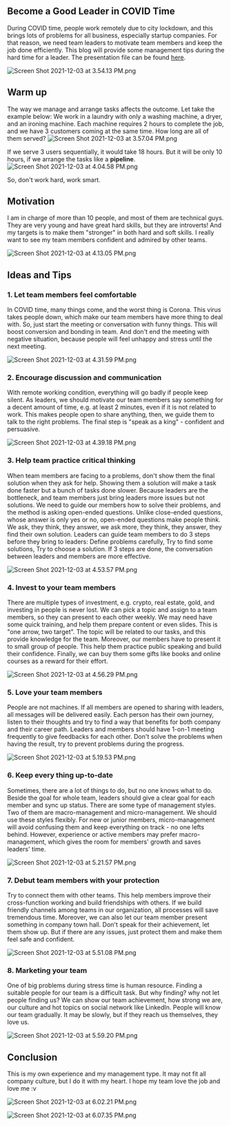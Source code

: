 ## Become a Good Leader in COVID Time

During COVID time, people work remotely due to city lockdown, and this brings lots of problems for all business, especially startup companies. For that reason, we need team leaders to motivate team members and keep the job done efficiently. This blog will provide some management tips during the hard time for a leader. The presentation file can be found  [here](https://docs.google.com/presentation/d/1Tc6Qp-hBlUaKq8_AVkWgGK_1Fd7nZbSoHr5WWGPLfdg/edit?usp=sharing).

![Screen Shot 2021-12-03 at 3.54.13 PM.png](https://cdn.hashnode.com/res/hashnode/image/upload/v1638521692811/y1_jktefH.png)

## Warm up

The way we manage and arrange tasks affects the outcome. Let take the example below: We work in a laundry with only a washing machine, a dryer, and an ironing machine. Each machine requires 2 hours to complete the job, and we have 3 customers coming at the same time. How long are all of them served?
![Screen Shot 2021-12-03 at 3.57.04 PM.png](https://cdn.hashnode.com/res/hashnode/image/upload/v1638521853069/65zA9K8aYS.png)

If we serve 3 users sequentially, it would take 18 hours. But it will be only 10 hours, if we arrange the tasks like a **pipeline**.
![Screen Shot 2021-12-03 at 4.04.58 PM.png](https://cdn.hashnode.com/res/hashnode/image/upload/v1638522330917/gNaOasKay.png)

So, don't work hard, work smart.

## Motivation

I am in charge of more than 10 people, and most of them are technical guys. They are very young and have great hard skills, but they are introverts! And my targets is to make them "stronger" in both hard and soft skills. I really want to see my team members confident and admired by other teams.

![Screen Shot 2021-12-03 at 4.13.05 PM.png](https://cdn.hashnode.com/res/hashnode/image/upload/v1638522806868/VPBOi8gto.png)

## Ideas and Tips
### 1. Let team members feel comfortable
In COVID time, many things come, and the worst thing is Corona. This virus takes people down, which make our team members have more thing to deal with. So, just start the meeting or conversation with funny things. This will boost conversion and bonding in team. And don't end the meeting with negative situation, because people will feel unhappy and stress until the next meeting. 

![Screen Shot 2021-12-03 at 4.31.59 PM.png](https://cdn.hashnode.com/res/hashnode/image/upload/v1638523931239/InEZOebZT.png)

### 2. Encourage discussion and communication
With remote working condition, everything will go badly if people keep silent. As leaders, we should motivate our team members say something for a decent amount of time, e.g. at least 2 minutes, even if it is not related to work. This makes people open to share anything, then, we guide them to talk to the right problems. The final step is "speak as a king" - confident and persuasive.

![Screen Shot 2021-12-03 at 4.39.18 PM.png](https://cdn.hashnode.com/res/hashnode/image/upload/v1638524430966/QL0lXOy0_.png)

### 3. Help team practice critical thinking
When team members are facing to a problems, don't show them the final solution when they ask for help. Showing them a solution will make a task done faster but a bunch of tasks done slower. Because leaders are the bottleneck, and team members just bring leaders more issues but not solutions. We need to guide our members how to solve their problems, and the method is asking open-ended questions. Unlike close-ended questions, whose answer is only yes or no, open-ended questions make people think. We ask, they think, they answer, we ask more, they think, they answer, they find their own solution. Leaders can guide team members to do 3 steps before they bring to leaders: Define problems carefully, Try to find some solutions, Try to choose a solution. If 3 steps are done, the conversation between leaders and members are more effective.

![Screen Shot 2021-12-03 at 4.53.57 PM.png](https://cdn.hashnode.com/res/hashnode/image/upload/v1638525289052/VsJ5hGP6-.png)

### 4. Invest to your team members
There are multiple types of investment, e.g. crypto, real estate, gold, and investing in people is never lost. We can pick a topic and assign to a team members, so they can present to each other weekly. We may need have some quick training, and help them prepare content or even slides. This is "one arrow, two target". The topic will be related to our tasks, and this provide knowledge for the team. Moreover, our members have to present it to small group of people. This help them practice public speaking and build their confidence. Finally, we can buy them some gifts like books and online courses as a reward for their effort.

![Screen Shot 2021-12-03 at 4.56.29 PM.png](https://cdn.hashnode.com/res/hashnode/image/upload/v1638526112645/zdMbmtHwq.png)

### 5. Love your team members
People are not machines. If all members are opened to sharing with leaders, all messages will be delivered easily. Each person has their own journey, listen to their thoughts and try to find a way that benefits for both company and their career path. Leaders and members should have 1-on-1 meeting frequently to give feedbacks for each other. Don't solve the problems when having the result, try to prevent problems during the progress.

![Screen Shot 2021-12-03 at 5.19.53 PM.png](https://cdn.hashnode.com/res/hashnode/image/upload/v1638526806051/lyPJXNzK8.png)

### 6. Keep every thing up-to-date
Sometimes, there are a lot of things to do, but no one knows what to do. Beside the goal for whole team, leaders should give a clear goal for each member and sync up status. There are some type of management styles. Two of them are macro-management and micro-management. We should use these styles flexibly. For new or junior members, micro-management will avoid confusing them and keep everything on track - no one lefts behind. However, experience or active members may prefer macro-management, which gives the room for members' growth and saves leaders' time.

![Screen Shot 2021-12-03 at 5.21.57 PM.png](https://cdn.hashnode.com/res/hashnode/image/upload/v1638526930375/aPlUf591Y.png)

### 7. Debut team members with your protection
Try to connect them with other teams. This help members improve their cross-function working and build friendships with others. If we build friendly channels among teams in our organization, all processes will save tremendous time. Moreover, we can also let our team member present something in company town hall. Don't speak for their achievement, let them show up. But if there are any issues, just protect them and make them feel safe and confident.

![Screen Shot 2021-12-03 at 5.51.08 PM.png](https://cdn.hashnode.com/res/hashnode/image/upload/v1638528699229/g-aF3QEGUj.png)

### 8. Marketing your team
One of big problems during stress time is human resource. Finding a suitable people for our team is a difficult task. But why finding? why not let people finding us? We can show our team achievement, how strong we are, our culture and hot topics on social network like LinkedIn. People will know our team gradually. It may be slowly, but if they reach us themselves, they love us.

![Screen Shot 2021-12-03 at 5.59.20 PM.png](https://cdn.hashnode.com/res/hashnode/image/upload/v1638529179650/CPZ9d64bK.png)

## Conclusion
This is my own experience and my management type. It may not fit all company culture, but I do it with my heart. I hope my team love the job and love me :v

![Screen Shot 2021-12-03 at 6.02.21 PM.png](https://cdn.hashnode.com/res/hashnode/image/upload/v1638529354100/47bOFJfd3.png)

![Screen Shot 2021-12-03 at 6.07.35 PM.png](https://cdn.hashnode.com/res/hashnode/image/upload/v1638529694536/xm4ohMTDa.png)

